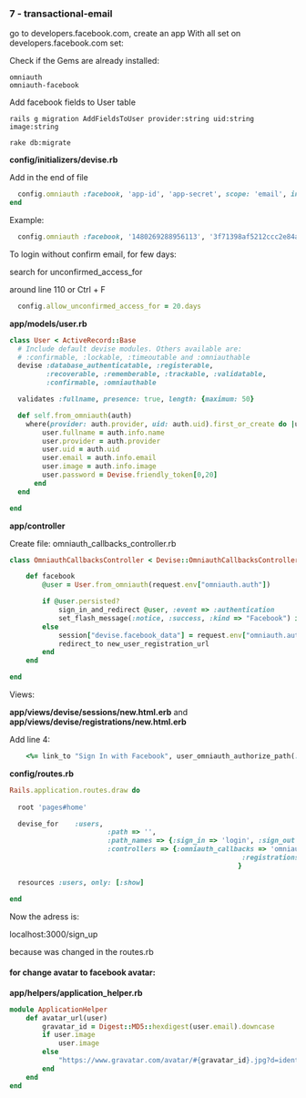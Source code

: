 ### 7 - transactional-email

go to developers.facebook.com, create an app
With all set on developers.facebook.com set:

Check if the Gems are already installed:

    omniauth
    omniauth-facebook

Add facebook fields to User table

    rails g migration AddFieldsToUser provider:string uid:string image:string

    rake db:migrate


**config/initializers/devise.rb**

Add in the end of file

```ruby
  config.omniauth :facebook, 'app-id', 'app-secret', scope: 'email', info_fields: 'email, name'
end
```

Example:

```ruby
  config.omniauth :facebook, '1480269288956113', '3f71398af5212ccc2e84ac1a239cd572', scope: 'email', info_fields: 'email, name'
```

To login without confirm email, for few days:

search for unconfirmed_access_for

around line 110 or Ctrl + F

```ruby
  config.allow_unconfirmed_access_for = 20.days
```

**app/models/user.rb**

```ruby
class User < ActiveRecord::Base
  # Include default devise modules. Others available are:
  # :confirmable, :lockable, :timeoutable and :omniauthable
  devise :database_authenticatable, :registerable,
         :recoverable, :rememberable, :trackable, :validatable,
         :confirmable, :omniauthable

  validates :fullname, presence: true, length: {maximum: 50}

  def self.from_omniauth(auth)
  	where(provider: auth.provider, uid: auth.uid).first_or_create do |user|
        user.fullname = auth.info.name
        user.provider = auth.provider
        user.uid = auth.uid
        user.email = auth.info.email
        user.image = auth.info.image
        user.password = Devise.friendly_token[0,20]
      end
  end

end
```

**app/controller**

Create file: omniauth_callbacks_controller.rb

```ruby
class OmniauthCallbacksController < Devise::OmniauthCallbacksController

	def facebook
		@user = User.from_omniauth(request.env["omniauth.auth"])	

		if @user.persisted?
			sign_in_and_redirect @user, :event => :authentication
			set_flash_message(:notice, :success, :kind => "Facebook") if is_navigational_format?
		else
			session["devise.facebook_data"] = request.env["omniauth.auth"]
			redirect_to new_user_registration_url
		end
	end

end
```

Views:

**app/views/devise/sessions/new.html.erb**
and
**app/views/devise/registrations/new.html.erb**


Add line 4:

```ruby
    <%= link_to "Sign In with Facebook", user_omniauth_authorize_path(:facebook), class: "btn btn-primary" %>
```

**config/routes.rb**

```ruby
Rails.application.routes.draw do
  
  root 'pages#home'

  devise_for 	:users, 
  						:path => '', 
  						:path_names => {:sign_in => 'login', :sign_out => 'logout', :edit => 'profile'},
  						:controllers => {:omniauth_callbacks => 'omniauth_callbacks',
  														 :registrations => 'registrations'
  														}

  resources :users, only: [:show]

end
```

Now the adress is:

localhost:3000/sign_up

because was changed in the routes.rb

#### for change avatar to facebook avatar:

**app/helpers/application_helper.rb**

```ruby
module ApplicationHelper
	def avatar_url(user)
		gravatar_id = Digest::MD5::hexdigest(user.email).downcase 
		if user.image
			user.image
		else
			"https://www.gravatar.com/avatar/#{gravatar_id}.jpg?d=identical&s=150"
		end
	end
end
```
